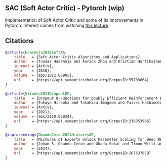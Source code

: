## SAC (Soft Actor Critic) - Pytorch (wip)

Implementation of Soft Actor Critic and some of its improvements in Pytorch. Interest comes from watching <a href="https://www.youtube.com/watch?v=17NrtKHdPDw">this lecture</a>

## Citations

```bibtex
@article{Haarnoja2018SoftAA,
    title   = {Soft Actor-Critic Algorithms and Applications},
    author  = {Tuomas Haarnoja and Aurick Zhou and Kristian Hartikainen and G. Tucker and Sehoon Ha and Jie Tan and Vikash Kumar and Henry Zhu and Abhishek Gupta and P. Abbeel and Sergey Levine},
    journal = {ArXiv},
    year    = {2018},
    volume  = {abs/1812.05905},
    url     = {https://api.semanticscholar.org/CorpusID:55703664}
}
```

```bibtex
@article{Hiraoka2021DropoutQF,
    title   = {Dropout Q-Functions for Doubly Efficient Reinforcement Learning},
    author  = {Takuya Hiraoka and Takahisa Imagawa and Taisei Hashimoto and Takashi Onishi and Yoshimasa Tsuruoka},
    journal = {ArXiv},
    year    = {2021},
    volume  = {abs/2110.02034},
    url     = {https://api.semanticscholar.org/CorpusID:238353966}
}
```

```bibtex
@inproceedings{ObandoCeron2024MixturesOE,
    title   = {Mixtures of Experts Unlock Parameter Scaling for Deep RL},
    author  = {Johan S. Obando-Ceron and Ghada Sokar and Timon Willi and Clare Lyle and Jesse Farebrother and Jakob Foerster and Gintare Karolina Dziugaite and Doina Precup and Pablo Samuel Castro},
    year    = {2024},
    url     = {https://api.semanticscholar.org/CorpusID:267637059}
}
```
